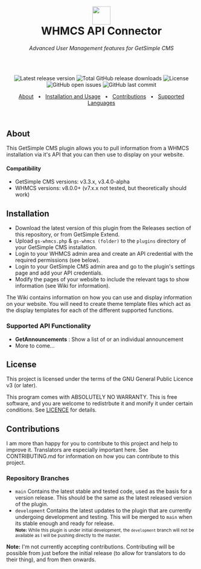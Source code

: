 <h1 align="center">
	<img src="http://get-simple.info/data/uploads/getsimple-logo-2.png" style="height:48px" /><br />
	WHMCS API Connector
</h1>
<h6 align="center">Advanced User Management features for GetSimple CMS</h6>

<!-- This is intentional to create blank space -->
<p>&nbsp;</p>

<p align="center">
	<img src="https://img.shields.io/github/v/release/johnstray/gs-plugin-WhmcsConnector?label=latest%20release" alt="Latest release version" />
	<img src="https://img.shields.io/github/downloads/johnstray/gs-plugin-WhmcsConnector/total" alt="Total GitHub release downloads" />
	<img src="https://img.shields.io/github/license/johnstray/gs-plugin-WhmcsConnector" alt="License" />
	<img src="https://img.shields.io/github/issues-raw/johnstray/gs-plugin-WhmcsConnector?logo=github" alt="GitHub open issues" />
	<img src="https://img.shields.io/github/last-commit/johnstray/gs-plugin-WhmcsConnector?logo=github" alt="GitHub last commit" />
</p>

<p align="center">
	<a href="#about">About</a> &nbsp;&nbsp;&bull;&nbsp;&nbsp;
	<a href="#installation-and-usage">Installation and Usage</a> &nbsp;&nbsp;&bull;&nbsp;&nbsp;
	<a href="#contributions">Contributions</a> &nbsp;&nbsp;&bull;&nbsp;&nbsp;
	<a href="supported-languages">Supported Languages</a>
</p>

<!-- This is intentional to create blank space -->
<p>&nbsp;</p>

## About
This GetSimple CMS plugin allows you to pull information from a WHMCS installation via it's API that you can then use to display on your website.

#### Compatibility
- GetSimple CMS versions: v3.3.x, v3.4.0-alpha
- WHMCS versions: v8.0.0+ (v7.x.x not tested, but theoretically should work)

## Installation
- Download the latest version of this plugin from the Releases section of this repository, or from GetSimple Extend.
- Upload `gs-whmcs.php` & `gs-whmcs (folder)` to the `plugins` directory of your GetSimple CMS installation.
- Login to your WHMCS admin area and create an API credential with the required permissions (see below).
- Login to your GetSimple CMS admin area and go to the plugin's settings page and add your API credentials.
- Modify the pages of your website to include the relevant tags to show information (see Wiki for information).

The Wiki contains information on how you can use and display information on your website. You will need to create theme template files which act as the display templates for each of the different supported functions.

### Supported API Functionality
- __GetAnnouncements__ : Show a list of or an individual announcement
- More to come...

## License
This project is licensed under the terms of the GNU General Public Licence v3 (or later).

This program comes with ABSOLUTELY NO WARRANTY. This is free software, and you are welcome to redistrbute it and monify it under certain conditions. See [LICENCE](LICENCE) for details.

## Contributions
I am more than happy for you to contribute to this project and help to improve it. Translators are especially important here. See CONTRIBUTING.md for information on how you can contribute to this project.

### Repository Branches
- `main` Contains the latest stable and tested code, used as the basis for a version release. This should be the same as the latest released version of the plugin.
- `development` Contains the latest updates to the plugin that are currently undergoing development and testing. This will be merged to `main` when its stable enough and ready for release.<br>
  <small>__Note:__ While this plugin is under initial development, the `development` branch will not be available as I will be pushing directly to the master.</small>

__Note:__ I'm not currently accepting contributions. Contributing will be possible from just before the initial release (to allow for translators to do their thing), and from then onwards.

